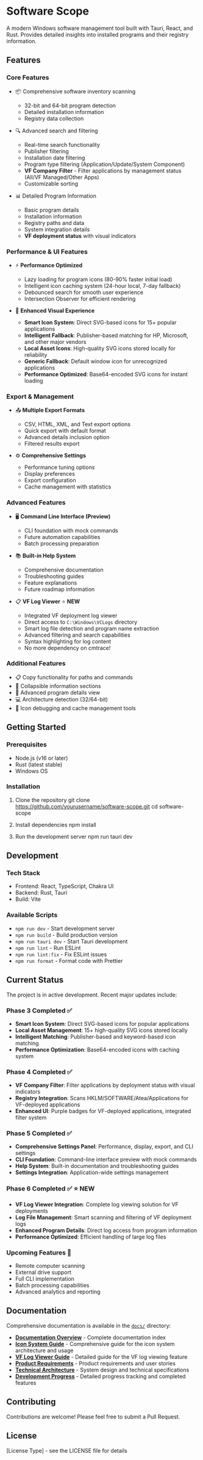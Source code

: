 # Software Scope

A modern Windows software management tool built with Tauri, React, and Rust. Provides detailed insights into installed programs and their registry information.

## Features

### Core Features
- 📦 Comprehensive software inventory scanning
  - 32-bit and 64-bit program detection
  - Detailed installation information
  - Registry data collection

- 🔍 Advanced search and filtering
  - Real-time search functionality
  - Publisher filtering
  - Installation date filtering
  - Program type filtering (Application/Update/System Component)
  - **VF Company Filter** - Filter applications by management status (All/VF Managed/Other Apps)
  - Customizable sorting

- 📊 Detailed Program Information
  - Basic program details
  - Installation information
  - Registry paths and data
  - System integration details
  - **VF deployment status** with visual indicators

### Performance & UI Features
- ⚡ **Performance Optimized**
  - Lazy loading for program icons (80-90% faster initial load)
  - Intelligent icon caching system (24-hour local, 7-day fallback)
  - Debounced search for smooth user experience
  - Intersection Observer for efficient rendering

- 🎨 **Enhanced Visual Experience**
  - **Smart Icon System**: Direct SVG-based icons for 15+ popular applications
  - **Intelligent Fallback**: Publisher-based matching for HP, Microsoft, and other major vendors
  - **Local Asset Icons**: High-quality SVG icons stored locally for reliability
  - **Generic Fallback**: Default window icon for unrecognized applications
  - **Performance Optimized**: Base64-encoded SVG icons for instant loading

### Export & Management
- 📤 **Multiple Export Formats**
  - CSV, HTML, XML, and Text export options
  - Quick export with default format
  - Advanced details inclusion option
  - Filtered results export

- ⚙️ **Comprehensive Settings**
  - Performance tuning options
  - Display preferences
  - Export configuration
  - Cache management with statistics

### Advanced Features
- 🖥️ **Command Line Interface (Preview)**
  - CLI foundation with mock commands
  - Future automation capabilities
  - Batch processing preparation

- 📚 **Built-in Help System**
  - Comprehensive documentation
  - Troubleshooting guides
  - Feature explanations
  - Future roadmap information

- 📋 **VF Log Viewer** ⭐ **NEW**
  - Integrated VF deployment log viewer
  - Direct access to `C:\Windows\VCLogs` directory
  - Smart log file detection and program name extraction
  - Advanced filtering and search capabilities
  - Syntax highlighting for log content
  - No more dependency on cmtrace!

### Additional Features
- 📋 Copy functionality for paths and commands
- 🎯 Collapsible information sections
- 📁 Advanced program details view
- 💻 Architecture detection (32/64-bit)
- 🔧 Icon debugging and cache management tools

## Getting Started

### Prerequisites
- Node.js (v16 or later)
- Rust (latest stable)
- Windows OS

### Installation
1. Clone the repository
git clone https://github.com/yourusername/software-scope.git
cd software-scope


2. Install dependencies
npm install

3. Run the development server
npm run tauri dev


## Development

### Tech Stack
- Frontend: React, TypeScript, Chakra UI
- Backend: Rust, Tauri
- Build: Vite

### Available Scripts
- `npm run dev` - Start development server
- `npm run build` - Build production version
- `npm run tauri dev` - Start Tauri development
- `npm run lint` - Run ESLint
- `npm run lint:fix` - Fix ESLint issues
- `npm run format` - Format code with Prettier

## Current Status
The project is in active development. Recent major updates include:

### Phase 3 Completed ✅
- **Smart Icon System**: Direct SVG-based icons for popular applications
- **Local Asset Management**: 15+ high-quality SVG icons stored locally
- **Intelligent Matching**: Publisher-based and keyword-based icon matching
- **Performance Optimization**: Base64-encoded icons with caching system

### Phase 4 Completed ✅
- **VF Company Filter**: Filter applications by deployment status with visual indicators
- **Registry Integration**: Scans HKLM/SOFTWARE/Atea/Applications for VF-deployed applications
- **Enhanced UI**: Purple badges for VF-deployed applications, integrated filter system

### Phase 5 Completed ✅
- **Comprehensive Settings Panel**: Performance, display, export, and CLI settings
- **CLI Foundation**: Command-line interface preview with mock commands
- **Help System**: Built-in documentation and troubleshooting guides
- **Settings Integration**: Application-wide settings management

### Phase 6 Completed ✅ ⭐ **NEW**
- **VF Log Viewer Integration**: Complete log viewing solution for VF deployments
- **Log File Management**: Smart scanning and filtering of VF deployment logs
- **Enhanced Program Details**: Direct log access from program information
- **Performance Optimized**: Efficient handling of large log files

### Upcoming Features 🔮
- Remote computer scanning
- External drive support
- Full CLI implementation
- Batch processing capabilities
- Advanced analytics and reporting

## Documentation

Comprehensive documentation is available in the [`docs/`](./docs/) directory:

- **[Documentation Overview](./docs/README.md)** - Complete documentation index
- **[Icon System Guide](./docs/Icon-System-Guide.md)** - Comprehensive guide for the icon system architecture and usage
- **[VF Log Viewer Guide](./docs/VF-Log-Viewer-Guide.md)** - Detailed guide for the VF log viewing feature
- **[Product Requirements](./docs/PRD.md)** - Product requirements and user stories
- **[Technical Architecture](./docs/SRS.md)** - System design and technical specifications
- **[Development Progress](./docs/Progress.md)** - Detailed progress tracking and completed features

## Contributing
Contributions are welcome! Please feel free to submit a Pull Request.

## License
[License Type] - see the LICENSE file for details